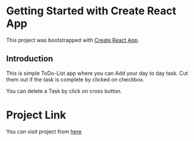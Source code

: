 # Getting Started with Create React App

This project was bootstrapped with [Create React App](https://github.com/facebook/create-react-app).

## Introduction

This is simple ToDo-List app where you can Add your day to day task. Cut them out if the task is complete by clicked on checkbox.

You can delete a Task by click on cross button.

# Project Link

You can visit project from [here]()
